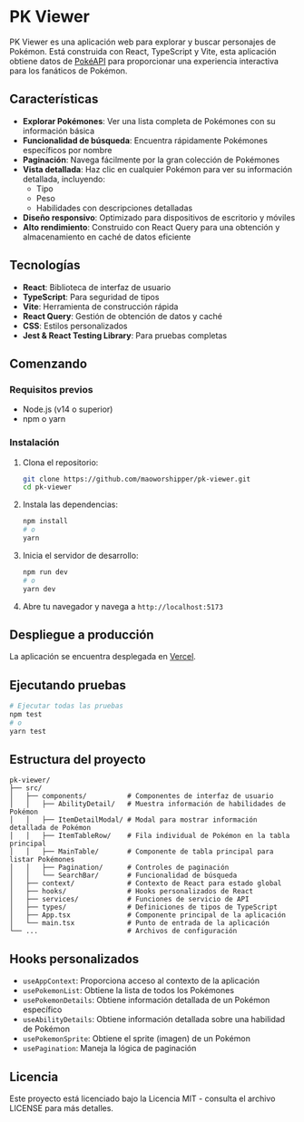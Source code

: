 # PK Viewer

PK Viewer es una aplicación web para explorar y buscar personajes de Pokémon. Está construida con React, TypeScript y Vite, esta aplicación obtiene datos de [PokéAPI](https://pokeapi.co/) para proporcionar una experiencia interactiva para los fanáticos de Pokémon.

## Características

- **Explorar Pokémones**: Ver una lista completa de Pokémones con su información básica
- **Funcionalidad de búsqueda**: Encuentra rápidamente Pokémones específicos por nombre
- **Paginación**: Navega fácilmente por la gran colección de Pokémones
- **Vista detallada**: Haz clic en cualquier Pokémon para ver su información detallada, incluyendo:
  - Tipo
  - Peso
  - Habilidades con descripciones detalladas
- **Diseño responsivo**: Optimizado para dispositivos de escritorio y móviles
- **Alto rendimiento**: Construido con React Query para una obtención y almacenamiento en caché de datos eficiente

## Tecnologías

- **React**: Biblioteca de interfaz de usuario
- **TypeScript**: Para seguridad de tipos
- **Vite**: Herramienta de construcción rápida
- **React Query**: Gestión de obtención de datos y caché
- **CSS**: Estilos personalizados
- **Jest & React Testing Library**: Para pruebas completas

## Comenzando

### Requisitos previos

- Node.js (v14 o superior)
- npm o yarn

### Instalación

1. Clona el repositorio:
   ```bash
   git clone https://github.com/maoworshipper/pk-viewer.git
   cd pk-viewer
   ```

2. Instala las dependencias:
   ```bash
   npm install
   # o
   yarn
   ```

3. Inicia el servidor de desarrollo:
   ```bash
   npm run dev
   # o
   yarn dev
   ```

4. Abre tu navegador y navega a `http://localhost:5173`

## Despliegue a producción

La aplicación se encuentra desplegada en [Vercel](https://pk-viewer.vercel.app/).

## Ejecutando pruebas

```bash
# Ejecutar todas las pruebas
npm test
# o
yarn test
```

## Estructura del proyecto

```
pk-viewer/
├── src/
│   ├── components/          # Componentes de interfaz de usuario
│   │   ├── AbilityDetail/   # Muestra información de habilidades de Pokémon
│   │   ├── ItemDetailModal/ # Modal para mostrar información detallada de Pokémon
│   │   ├── ItemTableRow/    # Fila individual de Pokémon en la tabla principal
│   │   ├── MainTable/       # Componente de tabla principal para listar Pokémones
│   │   ├── Pagination/      # Controles de paginación
│   │   └── SearchBar/       # Funcionalidad de búsqueda
│   ├── context/             # Contexto de React para estado global
│   ├── hooks/               # Hooks personalizados de React
│   ├── services/            # Funciones de servicio de API
│   ├── types/               # Definiciones de tipos de TypeScript
│   ├── App.tsx              # Componente principal de la aplicación
│   └── main.tsx             # Punto de entrada de la aplicación
└── ...                      # Archivos de configuración
```

## Hooks personalizados

- `useAppContext`: Proporciona acceso al contexto de la aplicación
- `usePokemonList`: Obtiene la lista de todos los Pokémones
- `usePokemonDetails`: Obtiene información detallada de un Pokémon específico
- `useAbilityDetails`: Obtiene información detallada sobre una habilidad de Pokémon
- `usePokemonSprite`: Obtiene el sprite (imagen) de un Pokémon
- `usePagination`: Maneja la lógica de paginación

## Licencia

Este proyecto está licenciado bajo la Licencia MIT - consulta el archivo LICENSE para más detalles.
